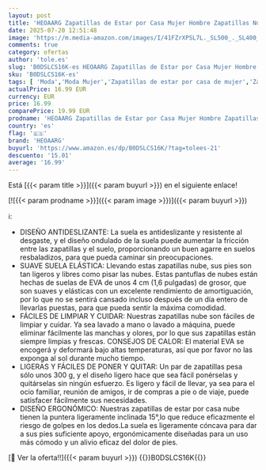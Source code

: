```yaml
---
layout: post
title: 'HEOAARG Zapatillas de Estar por Casa Mujer Hombre Zapatillas Nube Suave Chanclas de Baño Ligeras Pantuflas Chancletas Slippers Antideslizante Transpirables，Azul Claro，44-45 EU'
date: 2025-07-20 12:51:48
image: 'https://m.media-amazon.com/images/I/41FZrXPSL7L._SL500_._SL400_.jpg'
comments: true
category: ofertas
author: 'tole.es'
slug: 'B0DSLCS16K-es HEOAARG Zapatillas de Estar por Casa Mujer Hombre...'
sku: 'B0DSLCS16K-es'
tags: [ 'Moda','Moda Mujer','Zapatillas de estar por casa de mujer','Zapatos para mujer','chanclas','heoaarg','🇪🇸', ]
actualPrice: 16.99 EUR
currency: EUR
price: 16.99
comparePrice: 19.99 EUR
prodname: 'HEOAARG Zapatillas de Estar por Casa Mujer Hombre Zapatillas Nube Suave Chanclas de Baño Ligeras Pantuflas Chancletas Slippers Antideslizante Transpirables，Azul Claro，44-45 EU'
country: 'es'
flag: '🇪🇸'
brand: 'HEOAARG'
buyurl: 'https://www.amazon.es/dp/B0DSLCS16K/?tag=tolees-21'
descuento: '15.01'
average: '16.99'
---
```


Está [{{< param title >}}]({{< param buyurl >}}) en el siguiente enlace!

[![{{< param prodname >}}]({{< param image >}})]({{< param buyurl >}})

ℹ️:

- DISEÑO ANTIDESLIZANTE: La suela es antideslizante y resistente al desgaste, y el diseño ondulado de la suela puede aumentar la fricción entre las zapatillas y el suelo, proporcionando un buen agarre en suelos resbaladizos, para que pueda caminar sin preocupaciones.
- SUAVE SUELA ELÁSTICA: Llevando estas zapatillas nube, sus pies son tan ligeros y libres como pisar las nubes. Estas pantuflas de nubes están hechas de suelas de EVA de unos 4 cm (1,6 pulgadas) de grosor, que son suaves y elásticas con un excelente rendimiento de amortiguación, por lo que no se sentirá cansado incluso después de un día entero de llevarlas puestas, para que pueda sentir la máxima comodidad.
- FÁCILES DE LIMPIAR Y CUIDAR: Nuestras zapatillas nube son fáciles de limpiar y cuidar. Ya sea lavado a mano o lavado a máquina, puede eliminar fácilmente las manchas y olores, por lo que sus zapatillas están siempre limpias y frescas. CONSEJOS DE CALOR: El material EVA se encogerá y deformará bajo altas temperaturas, así que por favor no las exponga al sol durante mucho tiempo.
- LIGERAS Y FÁCILES DE PONER Y QUITAR: Un par de zapatillas pesa sólo unos 300 g, y el diseño ligero hace que sea fácil ponérselas y quitárselas sin ningún esfuerzo. Es ligero y fácil de llevar, ya sea para el ocio familiar, reunión de amigos, ir de compras a pie o de viaje, puede satisfacer fácilmente sus necesidades.
- DISEÑO ERGONÓMICO: Nuestras zapatillas de estar por casa nube tienen la puntera ligeramente inclinada 15°,lo que reduce eficazmente el riesgo de golpes en los dedos.La suela es ligeramente cóncava para dar a sus pies suficiente apoyo, ergonómicamente diseñadas para un uso más cómodo y un alivio eficaz del dolor de pies.

[🛒 Ver la oferta!!]({{< param buyurl >}})
{{<world>}}B0DSLCS16K{{</world>}}
